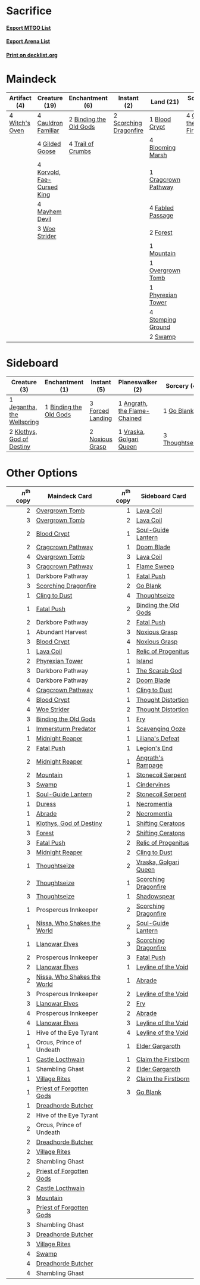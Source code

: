 # Sacrifice

#### [Export MTGO List](../collection/Sacrifice/Sacrifice.txt)
#### [Export Arena List](../collection/Sacrifice/Sacrifice_arena.txt)
#### [Print on decklist.org](http://decklist.org/?deckmain=2%09Binding%20the%20Old%20Gods%0A4%09Blightstep%20Pathway%0A1%09Blood%20Crypt%0A4%09Blooming%20Marsh%0A4%09Cauldron%20Familiar%0A4%09Claim%20the%20Firstborn%0A1%09Cragcrown%20Pathway%0A4%09Fabled%20Passage%0A2%09Forest%0A4%09Gilded%20Goose%0A4%09Korvold,%20Fae-Cursed%20King%0A4%09Mayhem%20Devil%0A1%09Mountain%0A1%09Overgrown%20Tomb%0A1%09Phyrexian%20Tower%0A2%09Scorching%20Dragonfire%0A4%09Stomping%20Ground%0A2%09Swamp%0A4%09Trail%20of%20Crumbs%0A4%09Witch's%20Oven%0A3%09Woe%20Strider&deckside=1%09Angrath,%20the%20Flame-Chained%0A1%09Binding%20the%20Old%20Gods%0A3%09Forced%20Landing%0A1%09Go%20Blank%0A1%09Jegantha,%20the%20Wellspring%0A2%09Klothys,%20God%20of%20Destiny%0A2%09Noxious%20Grasp%0A3%09Thoughtseize%0A1%09Vraska,%20Golgari%20Queen)
# Maindeck

|                                      Artifact (4)                                       |                                            Creature (19)                                            |                                         Enchantment (6)                                         |                                           Instant (2)                                           |                                          Land (21)                                           |                                          Sorcery (4)                                           |    Unknown (4)     |
|-----------------------------------------------------------------------------------------|-----------------------------------------------------------------------------------------------------|-------------------------------------------------------------------------------------------------|-------------------------------------------------------------------------------------------------|----------------------------------------------------------------------------------------------|------------------------------------------------------------------------------------------------|--------------------|
|4 [Witch's Oven](http://gatherer.wizards.com/Pages/Card/Details.aspx?multiverseid=473199)|4 [Cauldron Familiar](http://gatherer.wizards.com/Pages/Card/Details.aspx?multiverseid=473043)       |2 [Binding the Old Gods](http://gatherer.wizards.com/Pages/Card/Details.aspx?multiverseid=503822)|2 [Scorching Dragonfire](http://gatherer.wizards.com/Pages/Card/Details.aspx?multiverseid=473101)|1 [Blood Crypt](http://gatherer.wizards.com/Pages/Card/Details.aspx?multiverseid=97102)       |4 [Claim the Firstborn](http://gatherer.wizards.com/Pages/Card/Details.aspx?multiverseid=473080)|4 Blightstep Pathway|
|                                                                                         |4 [Gilded Goose](http://gatherer.wizards.com/Pages/Card/Details.aspx?multiverseid=473122)            |4 [Trail of Crumbs](http://gatherer.wizards.com/Pages/Card/Details.aspx?multiverseid=473141)     |                                                                                                 |4 [Blooming Marsh](http://gatherer.wizards.com/Pages/Card/Details.aspx?multiverseid=417816)   |                                                                                                |                    |
|                                                                                         |4 [Korvold, Fae-Cursed King](http://gatherer.wizards.com/Pages/Card/Details.aspx?multiverseid=476047)|                                                                                                 |                                                                                                 |1 [Cragcrown Pathway](http://gatherer.wizards.com/Pages/Card/Details.aspx?multiverseid=491915)|                                                                                                |                    |
|                                                                                         |4 [Mayhem Devil](http://gatherer.wizards.com/Pages/Card/Details.aspx?multiverseid=461131)            |                                                                                                 |                                                                                                 |4 [Fabled Passage](http://gatherer.wizards.com/Pages/Card/Details.aspx?multiverseid=473206)   |                                                                                                |                    |
|                                                                                         |3 [Woe Strider](http://gatherer.wizards.com/Pages/Card/Details.aspx?multiverseid=476374)             |                                                                                                 |                                                                                                 |2 [Forest](http://gatherer.wizards.com/Pages/Card/Details.aspx?multiverseid=439860)           |                                                                                                |                    |
|                                                                                         |                                                                                                     |                                                                                                 |                                                                                                 |1 [Mountain](http://gatherer.wizards.com/Pages/Card/Details.aspx?multiverseid=439859)         |                                                                                                |                    |
|                                                                                         |                                                                                                     |                                                                                                 |                                                                                                 |1 [Overgrown Tomb](http://gatherer.wizards.com/Pages/Card/Details.aspx?multiverseid=405103)   |                                                                                                |                    |
|                                                                                         |                                                                                                     |                                                                                                 |                                                                                                 |1 [Phyrexian Tower](http://gatherer.wizards.com/Pages/Card/Details.aspx?multiverseid=456844)  |                                                                                                |                    |
|                                                                                         |                                                                                                     |                                                                                                 |                                                                                                 |4 [Stomping Ground](http://gatherer.wizards.com/Pages/Card/Details.aspx?multiverseid=405110)  |                                                                                                |                    |
|                                                                                         |                                                                                                     |                                                                                                 |                                                                                                 |2 [Swamp](http://gatherer.wizards.com/Pages/Card/Details.aspx?multiverseid=439858)            |                                                                                                |                    |


# Sideboard

|                                            Creature (3)                                             |                                         Enchantment (1)                                         |                                        Instant (5)                                        |                                           Planeswalker (2)                                            |                                       Sorcery (4)                                       |
|-----------------------------------------------------------------------------------------------------|-------------------------------------------------------------------------------------------------|-------------------------------------------------------------------------------------------|-------------------------------------------------------------------------------------------------------|-----------------------------------------------------------------------------------------|
|1 [Jegantha, the Wellspring](http://gatherer.wizards.com/Pages/Card/Details.aspx?multiverseid=479742)|1 [Binding the Old Gods](http://gatherer.wizards.com/Pages/Card/Details.aspx?multiverseid=503822)|3 [Forced Landing](http://gatherer.wizards.com/Pages/Card/Details.aspx?multiverseid=461088)|1 [Angrath, the Flame-Chained](http://gatherer.wizards.com/Pages/Card/Details.aspx?multiverseid=439809)|1 [Go Blank](http://gatherer.wizards.com/Pages/Card/Details.aspx?multiverseid=513549)    |
|2 [Klothys, God of Destiny](http://gatherer.wizards.com/Pages/Card/Details.aspx?multiverseid=476471) |                                                                                                 |2 [Noxious Grasp](http://gatherer.wizards.com/Pages/Card/Details.aspx?multiverseid=466864) |1 [Vraska, Golgari Queen](http://gatherer.wizards.com/Pages/Card/Details.aspx?multiverseid=452963)     |3 [Thoughtseize](http://gatherer.wizards.com/Pages/Card/Details.aspx?multiverseid=438676)|


# Other Options

|*n*<sup>th</sup> copy|                                            Maindeck Card                                             |*n*<sup>th</sup> copy|                                         Sideboard Card                                         |
|--------------------:|------------------------------------------------------------------------------------------------------|--------------------:|------------------------------------------------------------------------------------------------|
|                    2|[Overgrown Tomb](http://gatherer.wizards.com/Pages/Card/Details.aspx?multiverseid=405103)             |                    1|[Lava Coil](http://gatherer.wizards.com/Pages/Card/Details.aspx?multiverseid=452858)            |
|                    3|[Overgrown Tomb](http://gatherer.wizards.com/Pages/Card/Details.aspx?multiverseid=405103)             |                    2|[Lava Coil](http://gatherer.wizards.com/Pages/Card/Details.aspx?multiverseid=452858)            |
|                    2|[Blood Crypt](http://gatherer.wizards.com/Pages/Card/Details.aspx?multiverseid=97102)                 |                    1|[Soul-Guide Lantern](http://gatherer.wizards.com/Pages/Card/Details.aspx?multiverseid=476488)   |
|                    2|[Cragcrown Pathway](http://gatherer.wizards.com/Pages/Card/Details.aspx?multiverseid=491915)          |                    1|[Doom Blade](http://gatherer.wizards.com/Pages/Card/Details.aspx?multiverseid=247322)           |
|                    4|[Overgrown Tomb](http://gatherer.wizards.com/Pages/Card/Details.aspx?multiverseid=405103)             |                    3|[Lava Coil](http://gatherer.wizards.com/Pages/Card/Details.aspx?multiverseid=452858)            |
|                    3|[Cragcrown Pathway](http://gatherer.wizards.com/Pages/Card/Details.aspx?multiverseid=491915)          |                    1|[Flame Sweep](http://gatherer.wizards.com/Pages/Card/Details.aspx?multiverseid=466893)          |
|                    1|Darkbore Pathway                                                                                      |                    1|[Fatal Push](http://gatherer.wizards.com/Pages/Card/Details.aspx?multiverseid=423724)           |
|                    3|[Scorching Dragonfire](http://gatherer.wizards.com/Pages/Card/Details.aspx?multiverseid=473101)       |                    2|[Go Blank](http://gatherer.wizards.com/Pages/Card/Details.aspx?multiverseid=513549)             |
|                    1|[Cling to Dust](http://gatherer.wizards.com/Pages/Card/Details.aspx?multiverseid=476338)              |                    4|[Thoughtseize](http://gatherer.wizards.com/Pages/Card/Details.aspx?multiverseid=438676)         |
|                    1|[Fatal Push](http://gatherer.wizards.com/Pages/Card/Details.aspx?multiverseid=423724)                 |                    2|[Binding the Old Gods](http://gatherer.wizards.com/Pages/Card/Details.aspx?multiverseid=503822) |
|                    2|Darkbore Pathway                                                                                      |                    2|[Fatal Push](http://gatherer.wizards.com/Pages/Card/Details.aspx?multiverseid=423724)           |
|                    1|Abundant Harvest                                                                                      |                    3|[Noxious Grasp](http://gatherer.wizards.com/Pages/Card/Details.aspx?multiverseid=466864)        |
|                    3|[Blood Crypt](http://gatherer.wizards.com/Pages/Card/Details.aspx?multiverseid=97102)                 |                    4|[Noxious Grasp](http://gatherer.wizards.com/Pages/Card/Details.aspx?multiverseid=466864)        |
|                    1|[Lava Coil](http://gatherer.wizards.com/Pages/Card/Details.aspx?multiverseid=452858)                  |                    1|[Relic of Progenitus](http://gatherer.wizards.com/Pages/Card/Details.aspx?multiverseid=174824)  |
|                    2|[Phyrexian Tower](http://gatherer.wizards.com/Pages/Card/Details.aspx?multiverseid=456844)            |                    1|[Island](http://gatherer.wizards.com/Pages/Card/Details.aspx?multiverseid=439857)               |
|                    3|Darkbore Pathway                                                                                      |                    1|[The Scarab God](http://gatherer.wizards.com/Pages/Card/Details.aspx?multiverseid=430834)       |
|                    4|Darkbore Pathway                                                                                      |                    2|[Doom Blade](http://gatherer.wizards.com/Pages/Card/Details.aspx?multiverseid=247322)           |
|                    4|[Cragcrown Pathway](http://gatherer.wizards.com/Pages/Card/Details.aspx?multiverseid=491915)          |                    1|[Cling to Dust](http://gatherer.wizards.com/Pages/Card/Details.aspx?multiverseid=476338)        |
|                    4|[Blood Crypt](http://gatherer.wizards.com/Pages/Card/Details.aspx?multiverseid=97102)                 |                    1|[Thought Distortion](http://gatherer.wizards.com/Pages/Card/Details.aspx?multiverseid=466871)   |
|                    4|[Woe Strider](http://gatherer.wizards.com/Pages/Card/Details.aspx?multiverseid=476374)                |                    2|[Thought Distortion](http://gatherer.wizards.com/Pages/Card/Details.aspx?multiverseid=466871)   |
|                    3|[Binding the Old Gods](http://gatherer.wizards.com/Pages/Card/Details.aspx?multiverseid=503822)       |                    1|[Fry](http://gatherer.wizards.com/Pages/Card/Details.aspx?multiverseid=466894)                  |
|                    1|[Immersturm Predator](http://gatherer.wizards.com/Pages/Card/Details.aspx?multiverseid=503830)        |                    1|[Scavenging Ooze](http://gatherer.wizards.com/Pages/Card/Details.aspx?multiverseid=420783)      |
|                    1|[Midnight Reaper](http://gatherer.wizards.com/Pages/Card/Details.aspx?multiverseid=452827)            |                    1|[Liliana's Defeat](http://gatherer.wizards.com/Pages/Card/Details.aspx?multiverseid=430757)     |
|                    2|[Fatal Push](http://gatherer.wizards.com/Pages/Card/Details.aspx?multiverseid=423724)                 |                    1|[Legion's End](http://gatherer.wizards.com/Pages/Card/Details.aspx?multiverseid=466860)         |
|                    2|[Midnight Reaper](http://gatherer.wizards.com/Pages/Card/Details.aspx?multiverseid=452827)            |                    1|[Angrath's Rampage](http://gatherer.wizards.com/Pages/Card/Details.aspx?multiverseid=461112)    |
|                    2|[Mountain](http://gatherer.wizards.com/Pages/Card/Details.aspx?multiverseid=439859)                   |                    1|[Stonecoil Serpent](http://gatherer.wizards.com/Pages/Card/Details.aspx?multiverseid=473197)    |
|                    3|[Swamp](http://gatherer.wizards.com/Pages/Card/Details.aspx?multiverseid=439858)                      |                    1|[Cindervines](http://gatherer.wizards.com/Pages/Card/Details.aspx?multiverseid=457305)          |
|                    1|[Soul-Guide Lantern](http://gatherer.wizards.com/Pages/Card/Details.aspx?multiverseid=476488)         |                    2|[Stonecoil Serpent](http://gatherer.wizards.com/Pages/Card/Details.aspx?multiverseid=473197)    |
|                    1|[Duress](http://gatherer.wizards.com/Pages/Card/Details.aspx?multiverseid=14557)                      |                    1|[Necromentia](http://gatherer.wizards.com/Pages/Card/Details.aspx?multiverseid=485439)          |
|                    1|[Abrade](http://gatherer.wizards.com/Pages/Card/Details.aspx?multiverseid=430772)                     |                    2|[Necromentia](http://gatherer.wizards.com/Pages/Card/Details.aspx?multiverseid=485439)          |
|                    1|[Klothys, God of Destiny](http://gatherer.wizards.com/Pages/Card/Details.aspx?multiverseid=476471)    |                    1|[Shifting Ceratops](http://gatherer.wizards.com/Pages/Card/Details.aspx?multiverseid=466948)    |
|                    3|[Forest](http://gatherer.wizards.com/Pages/Card/Details.aspx?multiverseid=439860)                     |                    2|[Shifting Ceratops](http://gatherer.wizards.com/Pages/Card/Details.aspx?multiverseid=466948)    |
|                    3|[Fatal Push](http://gatherer.wizards.com/Pages/Card/Details.aspx?multiverseid=423724)                 |                    2|[Relic of Progenitus](http://gatherer.wizards.com/Pages/Card/Details.aspx?multiverseid=174824)  |
|                    3|[Midnight Reaper](http://gatherer.wizards.com/Pages/Card/Details.aspx?multiverseid=452827)            |                    2|[Cling to Dust](http://gatherer.wizards.com/Pages/Card/Details.aspx?multiverseid=476338)        |
|                    1|[Thoughtseize](http://gatherer.wizards.com/Pages/Card/Details.aspx?multiverseid=438676)               |                    2|[Vraska, Golgari Queen](http://gatherer.wizards.com/Pages/Card/Details.aspx?multiverseid=452963)|
|                    2|[Thoughtseize](http://gatherer.wizards.com/Pages/Card/Details.aspx?multiverseid=438676)               |                    1|[Scorching Dragonfire](http://gatherer.wizards.com/Pages/Card/Details.aspx?multiverseid=473101) |
|                    3|[Thoughtseize](http://gatherer.wizards.com/Pages/Card/Details.aspx?multiverseid=438676)               |                    1|[Shadowspear](http://gatherer.wizards.com/Pages/Card/Details.aspx?multiverseid=476487)          |
|                    1|Prosperous Innkeeper                                                                                  |                    2|[Scorching Dragonfire](http://gatherer.wizards.com/Pages/Card/Details.aspx?multiverseid=473101) |
|                    1|[Nissa, Who Shakes the World](http://gatherer.wizards.com/Pages/Card/Details.aspx?multiverseid=461096)|                    2|[Soul-Guide Lantern](http://gatherer.wizards.com/Pages/Card/Details.aspx?multiverseid=476488)   |
|                    1|[Llanowar Elves](http://gatherer.wizards.com/Pages/Card/Details.aspx?multiverseid=129626)             |                    3|[Scorching Dragonfire](http://gatherer.wizards.com/Pages/Card/Details.aspx?multiverseid=473101) |
|                    2|Prosperous Innkeeper                                                                                  |                    3|[Fatal Push](http://gatherer.wizards.com/Pages/Card/Details.aspx?multiverseid=423724)           |
|                    2|[Llanowar Elves](http://gatherer.wizards.com/Pages/Card/Details.aspx?multiverseid=129626)             |                    1|[Leyline of the Void](http://gatherer.wizards.com/Pages/Card/Details.aspx?multiverseid=107682)  |
|                    2|[Nissa, Who Shakes the World](http://gatherer.wizards.com/Pages/Card/Details.aspx?multiverseid=461096)|                    1|[Abrade](http://gatherer.wizards.com/Pages/Card/Details.aspx?multiverseid=430772)               |
|                    3|Prosperous Innkeeper                                                                                  |                    2|[Leyline of the Void](http://gatherer.wizards.com/Pages/Card/Details.aspx?multiverseid=107682)  |
|                    3|[Llanowar Elves](http://gatherer.wizards.com/Pages/Card/Details.aspx?multiverseid=129626)             |                    2|[Fry](http://gatherer.wizards.com/Pages/Card/Details.aspx?multiverseid=466894)                  |
|                    4|Prosperous Innkeeper                                                                                  |                    2|[Abrade](http://gatherer.wizards.com/Pages/Card/Details.aspx?multiverseid=430772)               |
|                    4|[Llanowar Elves](http://gatherer.wizards.com/Pages/Card/Details.aspx?multiverseid=129626)             |                    3|[Leyline of the Void](http://gatherer.wizards.com/Pages/Card/Details.aspx?multiverseid=107682)  |
|                    1|Hive of the Eye Tyrant                                                                                |                    4|[Leyline of the Void](http://gatherer.wizards.com/Pages/Card/Details.aspx?multiverseid=107682)  |
|                    1|Orcus, Prince of Undeath                                                                              |                    1|[Elder Gargaroth](http://gatherer.wizards.com/Pages/Card/Details.aspx?multiverseid=485502)      |
|                    1|[Castle Locthwain](http://gatherer.wizards.com/Pages/Card/Details.aspx?multiverseid=473203)           |                    1|[Claim the Firstborn](http://gatherer.wizards.com/Pages/Card/Details.aspx?multiverseid=473080)  |
|                    1|Shambling Ghast                                                                                       |                    2|[Elder Gargaroth](http://gatherer.wizards.com/Pages/Card/Details.aspx?multiverseid=485502)      |
|                    1|[Village Rites](http://gatherer.wizards.com/Pages/Card/Details.aspx?multiverseid=485449)              |                    2|[Claim the Firstborn](http://gatherer.wizards.com/Pages/Card/Details.aspx?multiverseid=473080)  |
|                    1|[Priest of Forgotten Gods](http://gatherer.wizards.com/Pages/Card/Details.aspx?multiverseid=457227)   |                    3|[Go Blank](http://gatherer.wizards.com/Pages/Card/Details.aspx?multiverseid=513549)             |
|                    1|[Dreadhorde Butcher](http://gatherer.wizards.com/Pages/Card/Details.aspx?multiverseid=461121)         |                     |                                                                                                |
|                    2|Hive of the Eye Tyrant                                                                                |                     |                                                                                                |
|                    2|Orcus, Prince of Undeath                                                                              |                     |                                                                                                |
|                    2|[Dreadhorde Butcher](http://gatherer.wizards.com/Pages/Card/Details.aspx?multiverseid=461121)         |                     |                                                                                                |
|                    2|[Village Rites](http://gatherer.wizards.com/Pages/Card/Details.aspx?multiverseid=485449)              |                     |                                                                                                |
|                    2|Shambling Ghast                                                                                       |                     |                                                                                                |
|                    2|[Priest of Forgotten Gods](http://gatherer.wizards.com/Pages/Card/Details.aspx?multiverseid=457227)   |                     |                                                                                                |
|                    2|[Castle Locthwain](http://gatherer.wizards.com/Pages/Card/Details.aspx?multiverseid=473203)           |                     |                                                                                                |
|                    3|[Mountain](http://gatherer.wizards.com/Pages/Card/Details.aspx?multiverseid=439859)                   |                     |                                                                                                |
|                    3|[Priest of Forgotten Gods](http://gatherer.wizards.com/Pages/Card/Details.aspx?multiverseid=457227)   |                     |                                                                                                |
|                    3|Shambling Ghast                                                                                       |                     |                                                                                                |
|                    3|[Dreadhorde Butcher](http://gatherer.wizards.com/Pages/Card/Details.aspx?multiverseid=461121)         |                     |                                                                                                |
|                    3|[Village Rites](http://gatherer.wizards.com/Pages/Card/Details.aspx?multiverseid=485449)              |                     |                                                                                                |
|                    4|[Swamp](http://gatherer.wizards.com/Pages/Card/Details.aspx?multiverseid=439858)                      |                     |                                                                                                |
|                    4|[Dreadhorde Butcher](http://gatherer.wizards.com/Pages/Card/Details.aspx?multiverseid=461121)         |                     |                                                                                                |
|                    4|Shambling Ghast                                                                                       |                     |                                                                                                |

